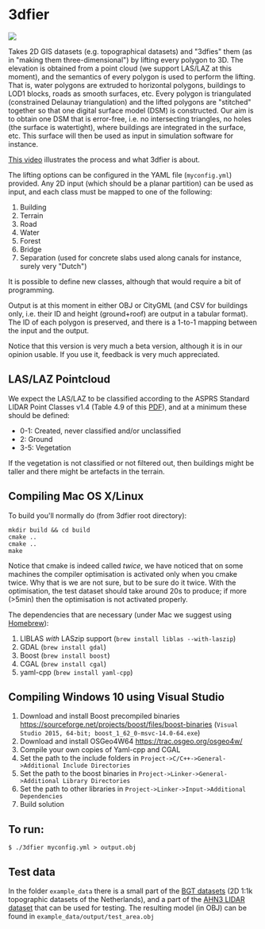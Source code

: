 # 3dfier

![](https://dl.dropboxusercontent.com/s/tojiay8cmomu2v5/Delft_3dfier-3.png)


Takes 2D GIS datasets (e.g. topographical datasets) and "3dfies" them (as in "making them three-dimensional") by lifting every polygon to 3D.
The elevation is obtained from a point cloud (we support LAS/LAZ at this moment), and the semantics of every polygon is used to perform the lifting.
That is, water polygons are extruded to horizontal polygons, buildings to LOD1 blocks, roads as smooth surfaces, etc.
Every polygon is triangulated (constrained Delaunay triangulation) and the lifted polygons are "stitched" together so that one digital surface model (DSM) is constructed.
Our aim is to obtain one DSM that is error-free, i.e. no intersecting triangles, no holes (the surface is watertight), where buildings are integrated in the surface, etc.
This surface will then be used as input in simulation software for instance.

<a href="https://vimeo.com/181421237">This video</a> illustrates the process and what 3dfier is about.

The lifting options can be configured in the YAML file (`myconfig.yml`) provided.
Any 2D input (which should be a planar partition) can be used as input, and each class must be mapped to one of the following:

  1. Building
  1. Terrain
  1. Road
  1. Water
  1. Forest
  1. Bridge
  1. Separation (used for concrete slabs used along canals for instance, surely very "Dutch")

It is possible to define new classes, although that would require a bit of programming.

Output is at this moment in either OBJ or CityGML (and CSV for buildings only, i.e. their ID and height (ground+roof) are output in a tabular format).
The ID of each polygon is preserved, and there is a 1-to-1 mapping between the input and the output. 

Notice that this version is very much a beta version, although it is in our opinion usable. 
If you use it, feedback is very much appreciated.

## LAS/LAZ Pointcloud

We expect the LAS/LAZ to be classified according to the ASPRS Standard LIDAR Point Classes v1.4 (Table 4.9 of this [PDF](http://www.asprs.org/wp-content/uploads/2010/12/LAS_1-4_R6.pdf)), and at a minimum these should be defined:

  - 0-1: Created, never classified and/or unclassified
  - 2: Ground
  - 3-5: Vegetation

If the vegetation is not classified or not filtered out, then buildings might be taller and there might be artefacts in the terrain.

## Compiling Mac OS X/Linux

To build you'll normally do (from 3dfier root directory):

```
mkdir build && cd build
cmake .. 
cmake ..
make
```

Notice that cmake is indeed called *twice*, we have noticed that on some machines the compiler optimisation is activated only when you cmake twice.
Why that is we are not sure, but to be sure do it twice.
With the optimisation, the test dataset should take around 20s to produce; if more (>5min) then the optimisation is not activated properly.

The dependencies that are necessary (under Mac we suggest using [Homebrew](http://brew.sh)):

  1. LIBLAS *with* LASzip support (`brew install liblas --with-laszip`)
  1. GDAL (`brew install gdal`)
  1. Boost (`brew install boost`)
  1. CGAL (`brew install cgal`)
  4. yaml-cpp (`brew install yaml-cpp`)

## Compiling Windows 10 using Visual Studio

1. Download and install Boost precompiled binaries https://sourceforge.net/projects/boost/files/boost-binaries (`Visual Studio 2015, 64-bit; boost_1_62_0-msvc-14.0-64.exe`)
2. Download and install OSGeo4W64 https://trac.osgeo.org/osgeo4w/
3. Compile your own copies of Yaml-cpp and CGAL
4. Set the path to the include folders in `Project->C/C++->General->Additional Include Directories`
5. Set the path to the boost binaries in `Project->Linker->General->Additional Library Directories`
6. Set the path to other libraries in `Project->Linker->Input->Additional Dependencies`
7. Build solution

## To run:

`$ ./3dfier myconfig.yml > output.obj`

## Test data

In the folder `example_data` there is a small part of the [BGT datasets](http://www.kadaster.nl/web/Themas/Registraties/BGT.htm) (2D 1:1k topographic datasets of the Netherlands), and a part of the [AHN3 LIDAR dataset](https://www.pdok.nl/nl/ahn3-downloads) that can be used for testing. 
The resulting model (in OBJ) can be found in `example_data/output/test_area.obj`
